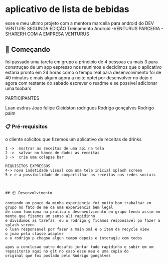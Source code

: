 
# aplicativo de lista de bebidas  

esse e meu ultimo  projeto com a mentora marcella para android do DEV VENTURE SEGUNDA EDIÇÃO
Treinamento Android -VENTURUS
PARCERIA - SHARERH COM A EMPRESA VENTURUS

 
## 🚀 Começando
foi passado uma tarefa em grupo a principio de 4 pessoas eu mais 3 para construçao de um app espresso 
nos reunimos e decidimos que o aplicativo estaria pronto em 24 horas 
como o tempo real para desenvolvimento foi de 40 minutos e mais algum agora a noite optei por desenvolver 
no dojo e agora com restante do sabado escrever o readme e se possivel adicionar uma toobars

PARTICIPANTES 

Luan esdras
Joao felipe 
Gleidston rodrigues 
Rodrigo gonçalves 
Rodrigo paim


### 📋 Pré-requisitos

o cliente solicitou que fizemos um aplicativo de receitas de drinks 

```
1 ->  mostrar as receitas de uma api na tela 
2 ->  salvar no banco de dados as receitas 
3 ->  cria uma colapse bar 

REQUISITOS EXPRESSOS 
4-> nova indetidade visual com uma tela inicial splash screen 
5-> e a possibilidade de compartilhar as receitas nas redes sociais 



## 📦 Desenvolvimento

contando um pouco da minha experiencia foi muito bom trabalhar em grupo no fato de me da uma experiencia bem legal 
de como funciona na pratica o desenvolvimento em grupo tendo assim em mente que fizemos um senso ali rapidinho 
e dividimos as tarefas  eu o rodrigo g ficamos responsavel po fazer a splash screen 
o luan responsavel por fazer a main xml e o item da recycle view 
o joao pela classe adapter 
e o rodrigo p chegou algun tempo depois e interagiu com todos 

apos a conclusao outro desafio juntar tudo rapidinho e subir em um repositorio aqui no git no caso esse meu e uma copia do 
original que foi postado pelo Rodrigo gonçalves





